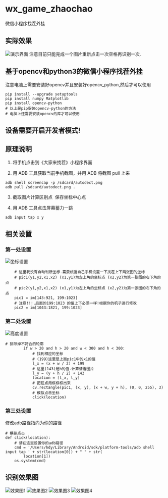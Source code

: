 # wx_game_zhaochao
微信小程序找茬外挂

## 实际效果
![演示界面](https://raw.githubusercontent.com/egdw/wx_game_zhaochao/master/%E5%8A%A8%E7%94%BB.GIF)
注意目前只能完成一个图片重新点击一次空格再识别一次.

## 基于opencv和python3的微信小程序找茬外挂
注意电脑上需要安装好opencv并且安装好opencv_python,然后才可以使用

```
pip install --upgrade setuptools
pip install numpy Matplotlib
pip install opencv-python
# 以上是pip安装opencv-python的方法
# 电脑上还需要安装opencv的库才可以使用
```

## 设备需要开启开发者模式!

## 原理说明
1. 将手机点击到《大家来找茬》小程序界面

2. 用 ADB 工具获取当前手机截图，并用 ADB 将截图 pull 上来
```shell
adb shell screencap -p /sdcard/autodect.png
adb pull /sdcard/autodect.png .
```

3. 截取图片计算区别点
  保存坐标中心点

4. 用 ADB 工具点击屏幕蓄力一跳
```shell
adb input tap x y
```

## 相关设置

### 第一处设置
![坐标设置](https://raw.githubusercontent.com/egdw/wx_game_zhaochao/master/tip2.png)

```
    # 这里我没有自动判断坐标.需要根据自己手机设置一下找茬上下两张图的坐标
    # pic1(y1,y2,x1,x2) (x1,y1)为左上角的坐标点 (x2,y2)为第一张图的右下角的点
    # pic2(y1,y2,x1,x2) (x1,y1)为左上角的坐标点 (x2,y2)为第一张图的右下角的点
    pic1 = im[143:921, 199:1023]
    # 注意!!!.后面的199:1023 的值上下必须一样!根据你的机子进行修改
    pic2 = im[1043:1821, 199:1023]
```
### 第二处设置

![高度设置](https://raw.githubusercontent.com/egdw/wx_game_zhaochao/master/tip1.png)
```
# 排除掉不符合的轮廓
        if w > 20 and h > 20 and w < 300 and h < 300:
            # 找到相应的坐标
            # (199)这里是上面pic1中的x1的值
            l_x = (x + w / 2) + 199
            # 这里(143)是h的值.计算请看图片
            l_y = (y + h / 2) + 143
            location = [l_x, l_y]
            # 把茬点用框框框出来
            cv.rectangle(pic1, (x, y), (x + w, y + h), (0, 0, 255), 3)
            # 模拟点击坐标
            click(location)
```

### 第三处设置
修改adb路径指向为你的路径
```
# 模拟点击
def click(location):
    # 请在这里设置你的adb路径
    cmd = '/Users/hdy/Library/Android/sdk/platform-tools/adb shell input tap ' + str(location[0]) + " " + str(
        location[1])
    os.system(cmd)
```
## 识别效果图
![效果图1](https://raw.githubusercontent.com/egdw/wx_game_zhaochao/master/result1.png)
![效果图2](https://raw.githubusercontent.com/egdw/wx_game_zhaochao/master/result2.png)
![效果图3](https://raw.githubusercontent.com/egdw/wx_game_zhaochao/master/result3.png)
![效果图4](https://raw.githubusercontent.com/egdw/wx_game_zhaochao/master/result4.png)

